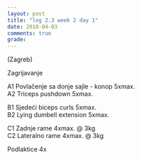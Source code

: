 ```yaml
---
layout: post
title: "log 2.3 week 2 day 1"
date: 2018-04-03
comments: true
grade:
---
```


(Zagreb)

Zagrijavanje

A1 Povlačenje sa donje sajle - konop 5xmax.       
A2 Triceps pushdown 5xmax.     

B1 Sjedeći biceps curls 5xmax.   
B2 Lying dumbell extension 5xmax.                

C1 Zadnje rame 4xmax. @ 3kg  
C2 Lateralno rame 4xmax. @ 3kg  

Podlaktice 4x    
